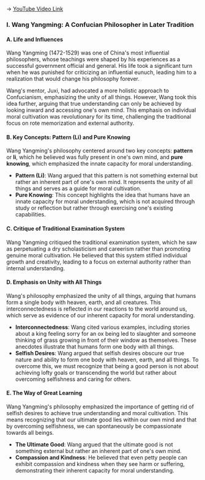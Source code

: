 -> [YouTube Video Link](https://www.youtube.com/watch?v=3gGPvnYvRU0&list=PLFZtry6b0WR7o6UF9_7jZwW_YtptlDm8P&index=20&pp=iAQB)

### I. Wang Yangming: A Confucian Philosopher in Later Tradition
#### A. Life and Influences

Wang Yangming (1472-1529) was one of China's most influential philosophers, whose teachings were shaped by his experiences as a successful government official and general. His life took a significant turn when he was punished for criticizing an influential eunuch, leading him to a realization that would change his philosophy forever.

Wang's mentor, Juxi, had advocated a more holistic approach to Confucianism, emphasizing the unity of all things. However, Wang took this idea further, arguing that true understanding can only be achieved by looking inward and accessing one's own mind. This emphasis on individual moral cultivation was revolutionary for its time, challenging the traditional focus on rote memorization and external authority.

#### B. Key Concepts: Pattern (Li) and Pure Knowing

Wang Yangming's philosophy centered around two key concepts: **pattern** or **li**, which he believed was fully present in one's own mind, and **pure knowing**, which emphasized the innate capacity for moral understanding.

*   **Pattern (Li)**: Wang argued that this pattern is not something external but rather an inherent part of one's own mind. It represents the unity of all things and serves as a guide for moral cultivation.
*   **Pure Knowing**: This concept highlights the idea that humans have an innate capacity for moral understanding, which is not acquired through study or reflection but rather through exercising one's existing capabilities.

#### C. Critique of Traditional Examination System

Wang Yangming critiqued the traditional examination system, which he saw as perpetuating a dry scholasticism and careerism rather than promoting genuine moral cultivation. He believed that this system stifled individual growth and creativity, leading to a focus on external authority rather than internal understanding.

#### D. Emphasis on Unity with All Things

Wang's philosophy emphasized the unity of all things, arguing that humans form a single body with heaven, earth, and all creatures. This interconnectedness is reflected in our reactions to the world around us, which serve as evidence of our inherent capacity for moral understanding.

*   **Interconnectedness**: Wang cited various examples, including stories about a king feeling sorry for an ox being led to slaughter and someone thinking of grass growing in front of their window as themselves. These anecdotes illustrate that humans form one body with all things.
*   **Selfish Desires**: Wang argued that selfish desires obscure our true nature and ability to form one body with heaven, earth, and all things. To overcome this, we must recognize that being a good person is not about achieving lofty goals or transcending the world but rather about overcoming selfishness and caring for others.

#### E. The Way of Great Learning

Wang Yangming's philosophy emphasized the importance of getting rid of selfish desires to achieve true understanding and moral cultivation. This means recognizing that our ultimate good lies within our own mind and that by overcoming selfishness, we can spontaneously be compassionate towards all beings.

*   **The Ultimate Good**: Wang argued that the ultimate good is not something external but rather an inherent part of one's own mind.
*   **Compassion and Kindness**: He believed that even petty people can exhibit compassion and kindness when they see harm or suffering, demonstrating their inherent capacity for moral understanding.